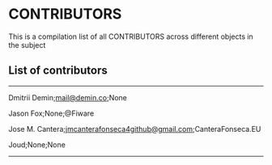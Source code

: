 # CONTRIBUTORS
This is a compilation list of all CONTRIBUTORS across different objects in the subject

## List of contributors
___
Dmitrii Demin;mail@demin.co;None

Jason Fox;None;@Fiware

Jose M. Cantera;jmcanterafonseca4github@gmail.com;CanteraFonseca.EU

Joud;None;None
____
